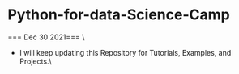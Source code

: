 # Python-for-data-Science-Camp
=== Dec 30 2021=== \\
- I will keep updating this Repository for Tutorials, Examples, and Projects.\\
